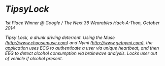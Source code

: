# _TipsyLock_

_1st Place Winner @ Google / The Next 36 Wearables Hack-A-Thon, October 2014_

_Tipsy Lock, a drunk driving deterrent. Using the Muse (http://www.choosemuse.com) and Nymi (http://www.getnymi.com), the application uses ECG to authenticate a user via unique heartbeat, and then EEG to detect alcohol consumption via brainwave analysis. Locks user out of vehicle if alcohol present._
